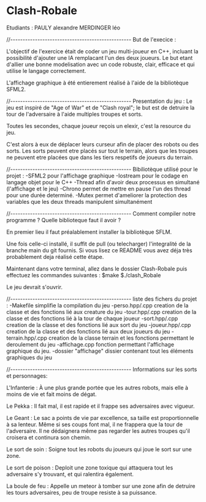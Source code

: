 # Clash-Robale

Etudiants :
PAULY alexandre
MERDINGER léo

//-------------------------------------------------
But de l'execice : 

L'objectif de l'exercice était de coder un jeu multi-joueur en C++, incluant la possibilité d'ajouter une IA remplacant l'un des deux joueurs.
Le but etant d'allier une bonne modelisation avec un code robuste, clair, efficace et qui utilise le langage correctement.

L'affichage graphique à été entierement réalisé à l'aide de la bibliotèque SFML2. 

//-------------------------------------------------
Presentation du jeu :
Le jeu est inspiré de "Age of War" et de "Clash royal";
le but est de detruire la tour de l'adversaire à l'aide
multiples troupes et sorts. 

Toutes les secondes, chaque joueur reçois un elexir,
c'est la resource du jeu.

C'est alors à eux de déplacer leurs curseur afin de placer 
des robots ou des sorts.
Les sorts peuvent etre placés sur tout le terrain, alors 
que les troupes ne peuvent etre placées que dans les tiers 
respetifs de joueurs du terrain.

//-------------------------------------------------
Bibiliotèque utilisé pour le projet :
-SFML2 pour l'affichage graphique
-Iostream pour le codage en langage objet pour le C++
-Thread afin d'avoir deux processus en simultané (l'affichage et le jeu)
-Chrono permet de mettre en pause l'un des thread pour une durée determiné.
-Mutex permet d'ameliorer la protection des variables que les deux threads manipulent simultanément

//-------------------------------------------------
Comment compiler notre programme ? Quelle biblioteque faut il avoir ?

En premier lieu il faut préalablement installer la bibliotèque SFLM.

Une fois celle-ci installé, il suffit de pull (ou telecharger) l'integralité
de la branche main du git fournis. Si vous lisez ce README vous avez déja très 
probablement deja réalisé cette étape.

Maintenant dans votre terminal, allez dans le dossier Clash-Robale puis
effectuez les commandes suivantes : 
$make
$./clash_Robale

Le jeu devrait s'ouvrir. 

//-------------------------------------------------
liste des fichers du projet :
-Makefile              simplifie la compilation du jeu
-perso.hpp/.cpp        creation de la classe et des fonctions lié aux creature du jeu
-tour.hpp/.cpp         creation de la classe et des fonctions lié à la tour de chaque joueur
-sort.hpp/.cpp         creation de la classe et des fonctions lié aux sort du jeu
-joueur.hpp/.cpp       creation de la classe et des fonctions lié aux deux joueurs du jeu
-terrain.hpp/.cpp      creation de la classe terrain et les fonctions permettant le deroulement du jeu
-affichage.cpp         fonction permettant l'affichage graphique du jeu. 
-dossier "affichage"   dissier contenant tout les éléments graphiques du jeu



//-------------------------------------------------
Informations sur les sorts et personnages: 

L'Infanterie :
À une plus grande portée que les autres robots, mais elle à
 moins de vie et fait moins de dégat. 

Le Pekka :
Il fait mal, il est rapide et il frappe ses adversaires avec vigueur.

Le Geant : 
Le sac a points de vie par excellence, sa taille est
proportionnelle à sa lenteur. Même si ses coups font mal,
il ne frappera que la tour de l'adversaire. Il ne 
dédaignera même pas regarder les autres troupes qu'il 
croisera et continura son chemin.

Le sort de soin :
Soigne tout les robots du joueurs qui joue le sort sur une 
zone.

Le sort de poison :
Deploit une zone toxique qui attaquera tout les adversaire 
s'y trouvant, et qui ralentira également.

La boule de feu :
Appelle un meteor à tomber sur une zone afin de detruire
les tours adversaires, peu de troupe resiste à sa 
puissance.